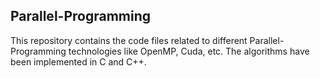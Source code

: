 ## Parallel-Programming

This repository contains the code files related to different Parallel-Programming technologies like OpenMP, Cuda, etc. 
The algorithms have been implemented in C and C++.
